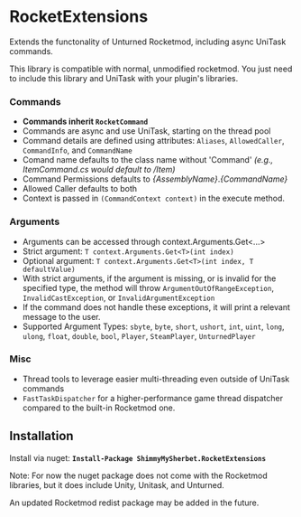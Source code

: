 # RocketExtensions
Extends the functonality of Unturned Rocketmod, including async UniTask commands.

This library is compatible with normal, unmodified rocketmod. You just need to include this library and UniTask with your plugin's libraries.

### Commands
* **Commands inherit `RocketCommand`**
* Commands are async and use UniTask, starting on the thread pool
* Command details are defined using attributes: `Aliases`, `AllowedCaller`, `CommandInfo`, and `CommandName`
* Comand name defaults to the class name without 'Command' *(e.g., ItemCommand.cs would default to /Item)*
* Command Permissions defaults to *{AssemblyName}*.*{CommandName}*
* Allowed Caller defaults to both
* Context is passed in `(CommandContext context)` in the execute method.

### Arguments
* Arguments can be accessed through context.Arguments.Get<...>
* Strict argument: `T context.Arguments.Get<T>(int index)`
* Optional argument: `T context.Arguments.Get<T>(int index, T defaultValue)`
* With strict arguments, if the argument is missing, or is invalid for the specified type, the method will throw `ArgumentOutOfRangeException`, `InvalidCastException`, or `InvalidArgumentException`
* If the command does not handle these exceptions, it will print a relevant message to the user. 
* Supported Argument Types: `sbyte`, `byte`, `short`, `ushort`, `int`, `uint`, `long`, `ulong`, `float`, `double`, `bool`, `Player`, `SteamPlayer`, `UnturnedPlayer`

### Misc
* Thread tools to leverage easier multi-threading even outside of UniTask commands
* `FastTaskDispatcher` for a higher-performance game thread dispatcher compared to the built-in Rocketmod one.

## Installation

Install via nuget: **`Install-Package ShimmyMySherbet.RocketExtensions`**

Note: For now the nuget package does not come with the Rocketmod libraries, but it does include Unity, Unitask, and Unturned.

An updated Rocketmod redist package may be added in the future.
